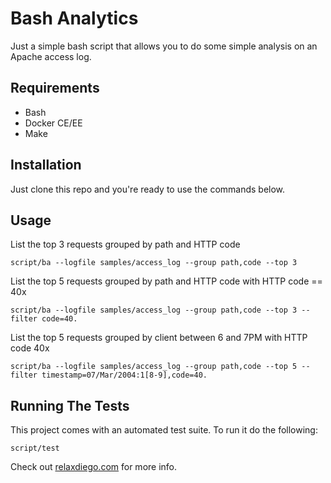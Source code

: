 Bash Analytics
==============

Just a simple bash script that allows you to do some simple analysis on
an Apache access log.


Requirements
------------

* Bash
* Docker CE/EE
* Make


Installation
------------

Just clone this repo and you're ready to use the commands below.


Usage
-----

List the top 3 requests grouped by path and HTTP code

```
script/ba --logfile samples/access_log --group path,code --top 3
```

List the top 5 requests grouped by path and HTTP code with HTTP code == 40x

```
script/ba --logfile samples/access_log --group path,code --top 3 --filter code=40.
```

List the top 5 requests grouped by client between 6 and 7PM with HTTP code 40x

```
script/ba --logfile samples/access_log --group path,code --top 5 --filter timestamp=07/Mar/2004:1[8-9],code=40.
```

Running The Tests
-----------------

This project comes with an automated test suite. To run it do the following:

```
script/test
```

Check out [relaxdiego.com](https://relaxdiego.com/) for more info.

